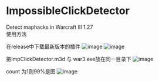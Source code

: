 # ImpossibleClickDetector

Detect maphacks in Warcraft III 1.27<br>
使用方法

在release中下载最新版本的插件
![image](https://github.com/Duysi/ImpossibleClickDetector/blob/master/images/1.png)
![image](https://github.com/Duysi/ImpossibleClickDetector/blob/master/images/2.png)

把ImpClickDetector.m3d 与 war3.exe放在同一目录下
![image](https://github.com/Duysi/ImpossibleClickDetector/blob/master/images/3.png)

count 为1则99%是图
![image](https://github.com/Duysi/ImpossibleClickDetector/blob/master/images/4.jpg)
